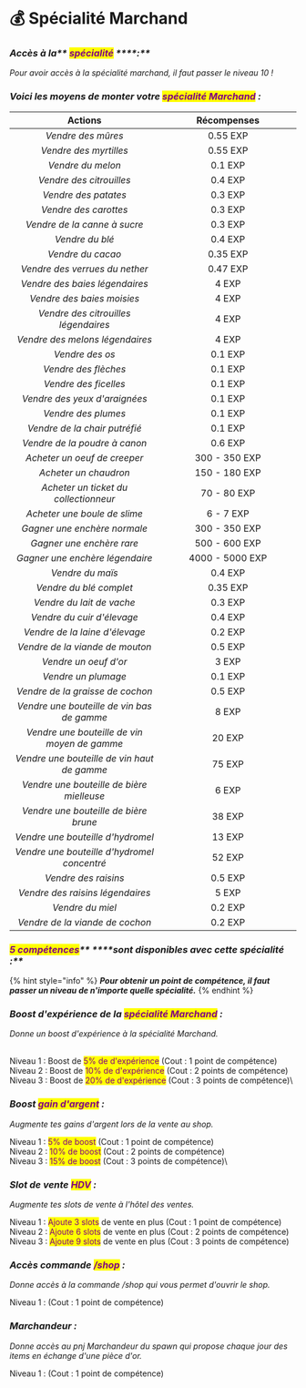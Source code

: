 # 💰 Spécialité Marchand

### _**Accès à la**** **<mark style="color:purple;">**spécialité**</mark>** ****:**_

_Pour avoir accès à la spécialité marchand, il faut passer le niveau 10 !_

### _**Voici les moyens de monter votre **<mark style="color:purple;">**spécialité Marchand**</mark>** :**_&#x20;

<table><thead><tr><th width="401" align="center">Actions</th><th width="350" align="center">Récompenses</th></tr></thead><tbody><tr><td align="center"><em>Vendre des mûres</em></td><td align="center">0.55 EXP</td></tr><tr><td align="center"><em>Vendre des myrtilles</em></td><td align="center">0.55 EXP</td></tr><tr><td align="center"><em>Vendre du melon</em></td><td align="center">0.1 EXP</td></tr><tr><td align="center"><em>Vendre des citrouilles</em></td><td align="center">0.4 EXP</td></tr><tr><td align="center"><em>Vendre des patates</em></td><td align="center">0.3 EXP</td></tr><tr><td align="center"><em>Vendre des carottes</em></td><td align="center">0.3 EXP</td></tr><tr><td align="center"><em>Vendre de la canne à sucre</em></td><td align="center">0.3 EXP</td></tr><tr><td align="center"><em>Vendre du blé</em></td><td align="center">0.4 EXP</td></tr><tr><td align="center"><em>Vendre du cacao</em></td><td align="center">0.35 EXP</td></tr><tr><td align="center"><em>Vendre des verrues du nether</em></td><td align="center">0.47 EXP</td></tr><tr><td align="center"><em>Vendre des baies légendaires</em></td><td align="center">4 EXP</td></tr><tr><td align="center"><em>Vendre des baies moisies</em></td><td align="center">4 EXP</td></tr><tr><td align="center"><em>Vendre des citrouilles légendaires</em></td><td align="center">4 EXP</td></tr><tr><td align="center"><em>Vendre des melons légendaires</em></td><td align="center">4 EXP</td></tr><tr><td align="center"><em>Vendre des os</em></td><td align="center">0.1 EXP</td></tr><tr><td align="center"><em>Vendre des flèches</em></td><td align="center">0.1 EXP</td></tr><tr><td align="center"><em>Vendre des ficelles</em></td><td align="center">0.1 EXP</td></tr><tr><td align="center"><em>Vendre des yeux d'araignées</em> </td><td align="center">0.1 EXP</td></tr><tr><td align="center"><em>Vendre des plumes</em></td><td align="center">0.1 EXP</td></tr><tr><td align="center"><em>Vendre de la chair putréfié</em></td><td align="center">0.1 EXP</td></tr><tr><td align="center"><em>Vendre de la poudre à canon</em></td><td align="center">0.6 EXP</td></tr><tr><td align="center"><em>Acheter un oeuf de creeper</em></td><td align="center">300 - 350 EXP</td></tr><tr><td align="center"><em>Acheter un chaudron</em></td><td align="center">150 - 180 EXP</td></tr><tr><td align="center"><em>Acheter un ticket du collectionneur</em></td><td align="center">70 - 80 EXP</td></tr><tr><td align="center"><em>Acheter une boule de slime</em></td><td align="center">6 - 7 EXP</td></tr><tr><td align="center"><em>Gagner une enchère normale</em></td><td align="center">300 - 350 EXP</td></tr><tr><td align="center"><em>Gagner une enchère rare</em></td><td align="center">500 - 600 EXP</td></tr><tr><td align="center"><em>Gagner une enchère légendaire</em></td><td align="center">4000 - 5000 EXP</td></tr><tr><td align="center"><em>Vendre du maïs</em> </td><td align="center">0.4 EXP</td></tr><tr><td align="center"><em>Vendre du blé complet</em></td><td align="center">0.35 EXP</td></tr><tr><td align="center"><em>Vendre du lait de vache</em></td><td align="center">0.3 EXP</td></tr><tr><td align="center"><em>Vendre du cuir d'élevage</em></td><td align="center">0.4 EXP</td></tr><tr><td align="center"><em>Vendre de la laine d'élevage</em></td><td align="center">0.2 EXP</td></tr><tr><td align="center"><em>Vendre de la viande de mouton</em></td><td align="center">0.5 EXP</td></tr><tr><td align="center"><em>Vendre un oeuf d'or</em></td><td align="center">3 EXP</td></tr><tr><td align="center"><em>Vendre un plumage</em> </td><td align="center">0.1 EXP</td></tr><tr><td align="center"><em>Vendre de la graisse de cochon</em></td><td align="center">0.5 EXP</td></tr><tr><td align="center"><em>Vendre une bouteille de vin bas de gamme</em></td><td align="center">8 EXP</td></tr><tr><td align="center"><em>Vendre une bouteille de vin moyen de gamme</em></td><td align="center">20 EXP</td></tr><tr><td align="center"><em>Vendre une bouteille de vin haut de gamme</em></td><td align="center">75 EXP</td></tr><tr><td align="center"><em>Vendre une bouteille de bière mielleuse</em></td><td align="center">6 EXP</td></tr><tr><td align="center"><em>Vendre une bouteille de bière brune</em></td><td align="center">38 EXP</td></tr><tr><td align="center"><em>Vendre une bouteille d'hydromel</em></td><td align="center">13 EXP</td></tr><tr><td align="center"><em>Vendre une bouteille d'hydromel concentré</em></td><td align="center">52 EXP</td></tr><tr><td align="center"><em>Vendre des raisins</em></td><td align="center">0.5 EXP</td></tr><tr><td align="center"><em>Vendre des raisins légendaires</em></td><td align="center">5 EXP</td></tr><tr><td align="center"><em>Vendre du miel</em></td><td align="center">0.2 EXP</td></tr><tr><td align="center"><em>Vendre de la viande de cochon</em></td><td align="center">0.2 EXP</td></tr></tbody></table>

### _<mark style="color:purple;">**5 compétences**</mark>** ****sont disponibles avec cette spécialité :**_

{% hint style="info" %}
_**Pour obtenir un point de compétence, il faut passer un niveau de n'importe quelle spécialité.**_&#x20;
{% endhint %}

### _Boost d'expérience de la <mark style="color:purple;">spécialité Marchand</mark> :_&#x20;

_Donne un boost d'expérience à la spécialité Marchand._

\
Niveau 1 : Boost de <mark style="color:purple;">5% de d'expérience</mark> (Cout : 1 point de compétence) \
Niveau 2 : Boost de <mark style="color:purple;">10% de d'expérience</mark> (Cout : 2 points de compétence) \
Niveau 3 : Boost de <mark style="color:purple;">20% de d'expérience</mark> (Cout : 3 points de compétence)\


### _Boost <mark style="color:purple;">gain d'argent</mark> :_&#x20;

_Augmente tes gains d'argent lors de la vente au shop._

Niveau 1 : <mark style="color:purple;">5% de boost</mark> (Cout : 1 point de compétence) \
Niveau 2 : <mark style="color:purple;">10% de boost</mark> (Cout : 2 points de compétence) \
Niveau 3 : <mark style="color:purple;">15% de boost</mark> (Cout : 3 points de compétence)\


### _Slot de vente <mark style="color:purple;">HDV</mark> :_&#x20;

_Augmente tes slots de vente à l'hôtel des ventes._

Niveau 1 : <mark style="color:purple;">Ajoute 3 slots</mark> de vente en plus (Cout : 1 point de compétence) \
Niveau 2 : <mark style="color:purple;">Ajoute 6 slots</mark> de vente en plus (Cout : 2 points de compétence) \
Niveau 3 : <mark style="color:purple;">Ajoute 9 slots</mark> de vente en plus (Cout : 3 points de compétence)

### _Accès commande <mark style="color:purple;">/shop</mark> :_&#x20;

_Donne accès à la commande /shop qui vous permet d'ouvrir le shop._

Niveau 1 : (Cout : 1 point de compétence)

### _Marchandeur :_&#x20;

_Donne accès au pnj Marchandeur du spawn qui propose chaque jour des items en échange d'une pièce d'or._

Niveau 1 : (Cout : 1 point de compétence)
